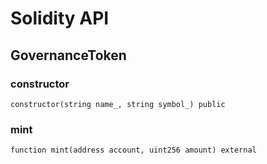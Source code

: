 # Solidity API

## GovernanceToken

### constructor

```solidity
constructor(string name_, string symbol_) public
```

### mint

```solidity
function mint(address account, uint256 amount) external
```

